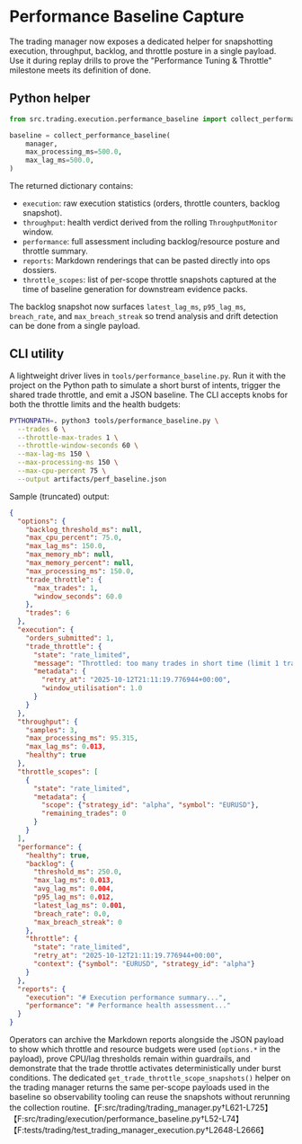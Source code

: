 # Performance Baseline Capture

The trading manager now exposes a dedicated helper for snapshotting execution,
throughput, backlog, and throttle posture in a single payload. Use it during
replay drills to prove the "Performance Tuning & Throttle" milestone meets its
definition of done.

## Python helper

```python
from src.trading.execution.performance_baseline import collect_performance_baseline

baseline = collect_performance_baseline(
    manager,
    max_processing_ms=500.0,
    max_lag_ms=500.0,
)
```

The returned dictionary contains:
- `execution`: raw execution statistics (orders, throttle counters, backlog snapshot).
- `throughput`: health verdict derived from the rolling `ThroughputMonitor` window.
- `performance`: full assessment including backlog/resource posture and
  throttle summary.
- `reports`: Markdown renderings that can be pasted directly into ops dossiers.
- `throttle_scopes`: list of per-scope throttle snapshots captured at the time of
  baseline generation for downstream evidence packs.

The backlog snapshot now surfaces `latest_lag_ms`, `p95_lag_ms`, `breach_rate`,
and `max_breach_streak` so trend analysis and drift detection can be done from a
single payload.

## CLI utility

A lightweight driver lives in `tools/performance_baseline.py`. Run it with the
project on the Python path to simulate a short burst of intents, trigger the
shared trade throttle, and emit a JSON baseline. The CLI accepts knobs for both
the throttle limits and the health budgets:

```bash
PYTHONPATH=. python3 tools/performance_baseline.py \
  --trades 6 \
  --throttle-max-trades 1 \
  --throttle-window-seconds 60 \
  --max-lag-ms 150 \
  --max-processing-ms 150 \
  --max-cpu-percent 75 \
  --output artifacts/perf_baseline.json
```

Sample (truncated) output:

```json
{
  "options": {
    "backlog_threshold_ms": null,
    "max_cpu_percent": 75.0,
    "max_lag_ms": 150.0,
    "max_memory_mb": null,
    "max_memory_percent": null,
    "max_processing_ms": 150.0,
    "trade_throttle": {
      "max_trades": 1,
      "window_seconds": 60.0
    },
    "trades": 6
  },
  "execution": {
    "orders_submitted": 1,
    "trade_throttle": {
      "state": "rate_limited",
      "message": "Throttled: too many trades in short time (limit 1 trade per 1 minute)",
      "metadata": {
        "retry_at": "2025-10-12T21:11:19.776944+00:00",
        "window_utilisation": 1.0
      }
    }
  },
  "throughput": {
    "samples": 3,
    "max_processing_ms": 95.315,
    "max_lag_ms": 0.013,
    "healthy": true
  },
  "throttle_scopes": [
    {
      "state": "rate_limited",
      "metadata": {
        "scope": {"strategy_id": "alpha", "symbol": "EURUSD"},
        "remaining_trades": 0
      }
    }
  ],
  "performance": {
    "healthy": true,
    "backlog": {
      "threshold_ms": 250.0,
      "max_lag_ms": 0.013,
      "avg_lag_ms": 0.004,
      "p95_lag_ms": 0.012,
      "latest_lag_ms": 0.001,
      "breach_rate": 0.0,
      "max_breach_streak": 0
    },
    "throttle": {
      "state": "rate_limited",
      "retry_at": "2025-10-12T21:11:19.776944+00:00",
      "context": {"symbol": "EURUSD", "strategy_id": "alpha"}
    }
  },
  "reports": {
    "execution": "# Execution performance summary...",
    "performance": "# Performance health assessment..."
  }
}
```

Operators can archive the Markdown reports alongside the JSON payload to show
which throttle and resource budgets were used (`options.*` in the payload),
prove CPU/lag thresholds remain within guardrails, and demonstrate that the
trade throttle activates deterministically under burst conditions. The
dedicated `get_trade_throttle_scope_snapshots()` helper on the trading manager
returns the same per-scope payloads used in the baseline so observability
tooling can reuse the snapshots without rerunning the collection
routine.【F:src/trading/trading_manager.py†L621-L725】【F:src/trading/execution/performance_baseline.py†L52-L74】【F:tests/trading/test_trading_manager_execution.py†L2648-L2666】
